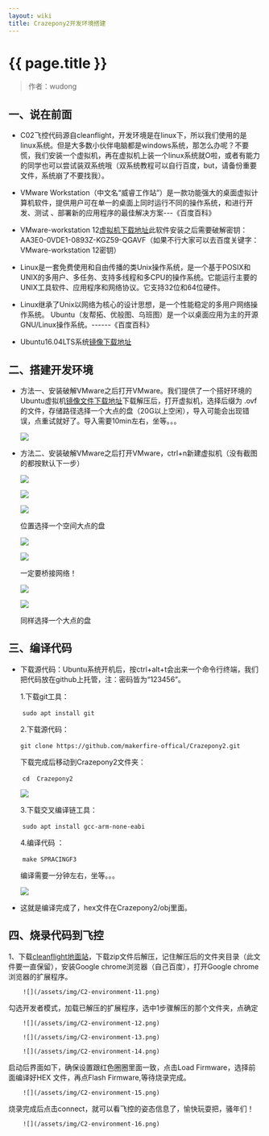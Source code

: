 ```yaml
---
layout: wiki
title: Crazepony2开发环境搭建
---
```


# {{ page.title }}

> 作者：wudong

## 一、说在前面
+ C02飞控代码源自cleanflight，开发环境是在linux下，所以我们使用的是linux系统。但是大多数小伙伴电脑都是windows系统，那怎么办呢？不要慌，我们安装一个虚拟机，再在虚拟机上装一个linux系统就O啦，或者有能力的同学也可以尝试装双系统哦（双系统教程可以自行百度，but，请备份重要文件，系统崩了不要找我）。

+ VMware Workstation（中文名“威睿工作站”）是一款功能强大的桌面虚拟计算机软件，提供用户可在单一的桌面上同时运行不同的操作系统，和进行开发、测试 、部署新的应用程序的最佳解决方案---《百度百科》

+ VMware-workstation 12[虚拟机下载地址](http://pan.baidu.com/s/1jIiHVBC)此软件安装之后需要破解密钥：AA3E0-0VDE1-0893Z-KGZ59-QGAVF（如果不行大家可以去百度关键字：VMware-workstation 12密钥）

+ Linux是一套免费使用和自由传播的类Unix操作系统，是一个基于POSIX和UNIX的多用户、多任务、支持多线程和多CPU的操作系统。它能运行主要的UNIX工具软件、应用程序和网络协议。它支持32位和64位硬件。

+ Linux继承了Unix以网络为核心的设计思想，是一个性能稳定的多用户网络操作系统。
  Ubuntu（友帮拓、优般图、乌班图）是一个以桌面应用为主的开源GNU/Linux操作系统。------《百度百科》

+ Ubuntu16.04LTS系统[镜像下载地址](http://pan.baidu.com/s/1i5FnYOP)

## 二、搭建开发环境
* 方法一、安装破解VMware之后打开VMware。我们提供了一个搭好环境的Ubuntu虚拟机[镜像文件下载地址](http://pan.baidu.com/s/1cMol5s)下载解压后，打开虚拟机，选择后缀为 .ovf的文件，存储路径选择一个大点的盘（20G以上空闲），导入可能会出现错误，点重试就好了。导入需要10min左右，坐等。。。

  ![](/assets/img/C2-environment-1.png)

* 方法二、安装破解VMware之后打开VMware，ctrl+n新建虚拟机（没有截图的都按默认下一步）

  ![](/assets/img/C2-environment-2.png)

  ![](/assets/img/C2-environment-3.png)

  ![](/assets/img/C2-environment-4.png)

  位置选择一个空间大点的盘

  ![](/assets/img/C2-environment-5.png)

  ![](/assets/img/C2-environment-6.png)

  一定要桥接网络！

  ![](/assets/img/C2-environment-7.png)

  ![](/assets/img/C2-environment-8.png) 

  同样选择一个大点的盘

## 三、编译代码
* 下载源代码：Ubuntu系统开机后，按ctrl+alt+t会出来一个命令行终端，我们把代码放在github上托管，注：密码皆为“123456”。

  1.下载git工具：

  ​		`sudo apt install git`

  2.下载源代码：

  ​		`git clone https://github.com/makerfire-offical/Crazepony2.git`

  下载完成后移动到Crazepony2文件夹：

  ​		`cd  Crazepony2`

  ![](/assets/img/C2-environment-9.png)

  3.下载交叉编译链工具：

  ​		`sudo apt install gcc-arm-none-eabi`

  4.编译代码 ：

  ​		`make SPRACINGF3`

  编译需要一分钟左右，坐等。。。

  ![](/assets/img/C2-environment-10.png)

+ 这就是编译完成了，hex文件在Crazepony2/obj里面。

## 四、烧录代码到飞控
1、下载[cleanflight地面站](https://github.com/cleanflight/cleanflight-configurator)，下载zip文件后解压，记住解压后的文件夹目录（此文件要一直保留），安装Google chrome浏览器（自己百度），打开Google chrome浏览器的扩展程序。

		![](/assets/img/C2-environment-11.png)

勾选开发者模式，加载已解压的扩展程序，选中1步骤解压的那个文件夹，点确定

		![](/assets/img/C2-environment-12.png)

		![](/assets/img/C2-environment-13.png)

		![](/assets/img/C2-environment-14.png)

启动后界面如下，确保设置跟红色圈圈里面一致，点击Load Firmware，选择前面编译好HEX
文件，再点Flash Firmware,等待烧录完成。

		![](/assets/img/C2-environment-15.png)

烧录完成后点击connect，就可以看飞控的姿态信息了，愉快玩耍把，骚年们！

		![](/assets/img/C2-environment-16.png)
​	